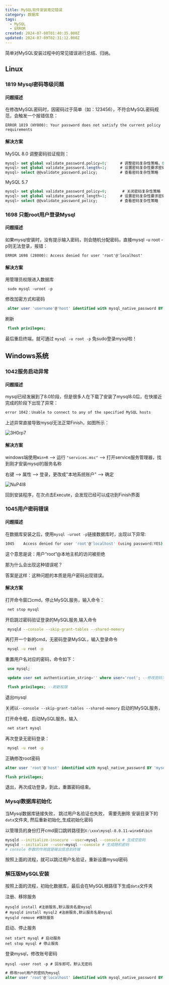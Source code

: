 ```yaml
---
title: MySQL软件安装常见错误
category: 数据库
tags:
  - MySQL
  - ERROR
created: 2024-07-08T01:40:35.000Z
updated: 2024-07-09T02:31:12.000Z
---
```

简单对MySQL安装过程中的常见错误进行总结、归纳。

## Linux

### 1819 Mysql密码等级问题

#### 问题描述

在修改MySQL密码时，因密码过于简单（如：123456），不符合MySQL密码规范，会触发一个报错信息：

```shell
ERROR 1819 (HY000): Your password does not satisfy the current policy requirements
```

#### 解决方案

MySQL 8.0 调整密码验证规则：

```sql
mysql> set global validate_password.policy=0;      # 调整密码复杂性策略，0 LOW 1 MEDIUM 2 STRONG
mysql> set global validate_password.length=1;      # 设置密码复杂性要求密码最低长度为1
mysql> select @@validate_password.policy;          # 查看密码复杂性策略
```

MySQL 5.7

```sql
mysql> set global validate_password_policy=0;       # 关闭密码复杂性策略
mysql> set global validate_password_length=1;      # 设置密码复杂性要求密码最低长度为1
mysql> select @@validate_password_policy;          # 查看密码复杂性策略
```

### 1698 只能root用户登录Mysql

#### 问题描述

如果mysql安装时，没有提示输入密码，则会随机分配密码，直接mysql -u root -p则无法登录，报错：

```shell
ERROR 1698 (28000): Access denied for user 'root'@'localhost'
```

#### 解决方案

用管理员权限进入数据库

```shell
 sudo mysql -uroot -p
```

修改加密方式和密码

```sql
 alter user 'username'@'host' identified with mysql_native_password BY 'password';
```

刷新

```sql
 flush privileges;
```

最后重启终端，就可通过 `mysql -u root -p` 免sudo登录mysql啦！

## Windows系统

### 1042服务启动异常

#### 问题描述

mysql已经发展到了8.0阶段，但是很多人在下载了安装了mysql8.0后，在快接近完成的阶段下出现了异常：

```bash
error 1042：Unable to connect to any of the specified MySQL hosts
```

上述异常直接导致mysql无法正常Finish，如图所示：

![3H0rp7](assets/net-img-202407051025101-20240709103414-bp0k5le.png)

#### 解决方案

windows端使用`Win+R` --> 运行 `"services.msc"` --> 打开service服务管理器，找到刚才安装mysql的服务名称

右键 --> 属性 --> 登录，更改成"本地系统账户" --> 确定

![NuP4l8](assets/net-img-202407051025102-20240709103415-l01kn27.png)

回到安装程序，在次点击Execute，会发现已经可以成功到Finish界面

### 1045用户密码错误

#### 问题描述

在数据库安装之后，使用`mysql -uroot -p`链接数据库时，出现以下异常:

```bash
1045    Access denied for user 'root'@'localhost' (using password:YES)
```

这个意思是说：用户“root”@本地主机的访问被拒绝

那为什么会出现这种错误呢？

答案是这样：这种问题的本质是用户密码出现错误。

#### 解决方案

打开命令窗口cmd，停止MySQL服务，输入命令：

```bash
 net stop mysql
```

开启跳过密码验证登录的MySQL服务,输入命令

```bash
 mysqld --console --skip-grant-tables --shared-memory
```

再打开一个新的cmd，无密码登录MySQL，输入登录命令

```bash
 mysql -u root -p
```

重置用户名对应的密码，命令如下：

```sql
 use mysql;

 update user set authentication_string='' where user='root'; --修改密码为空

 flush privileges; --刷新权限
```

退出mysql

关闭以`--console --skip-grant-tables --shared-memory` 启动的MySQL服务，

打开命令框，启动MySQL服务。输入

```bash
 net start mysql
```

再次登录无密码登录：

```bash
 mysql -u root -p
```

正确修改root密码

```sql
alter user 'root'@'host' identified with mysql_native_password BY 'mysql';

flush privileges;
```

退出，再次成功登录，到此，重置密码结束。

### Mysql数据库初始化

当Mysql数据库链接失败， 跳过用户名验证也失败， 需要先删除 安装目录下的`data`文件夹, 然后重新初始化,生成初始化密码

以管理员的身份打开cmd窗口跳转路径到`X:\xxx\mysql-8.0.11-winx64\bin`

```bash
mysqld --initialize-insecure --user=mysql --console # 生成空密码 
mysqld --initialize --user=mysql --console # 生成随机密码
# console 参数的作用就是输出信息到终端
```

按照上面的流程，就可以跳过用户名验证，重新设置mysql密码

### 解压版MySQL安装

按照上面的流程，初始化数据库，最后会在MySQL根路径下生成`data`文件夹

注册、移除服务

```shell
mysqld install #注册服务,默认服务名是mysql
# mysqld install mysql2 #注册服务,默认服务名是mysql
mysqld remove #移除服务
```

启动、停止服务

```
net start mysql # 启动服务
net stop mysql # 停止服务
```

登录mysql，修改账号密码

```shell
mysql -user root -p # 回车即可，默认无密码
```

```sql
# 修改root用户的密码为mysql
alter user 'root'@'localhost' identified with mysql_native_password BY 'mysql';
`````
